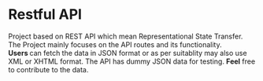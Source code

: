 <h1>Restful API</h1>Project based on REST API which mean Representational State Transfer. <br>
The Project mainly focuses on the API routes and its functionality. <br>
<b> Users </b> can fetch the data in JSON format or as per suitablity may also use XML or XHTML format.
The API has dummy JSON data for testing.
<b>Feel</b> free to contribute to the data.
